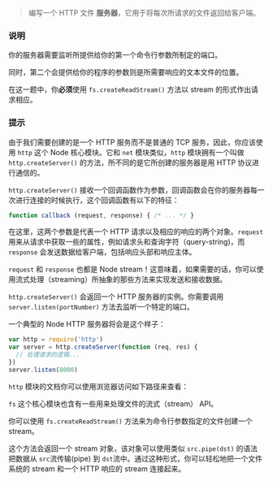 
> 编写一个 HTTP 文件 **服务器**，它用于将每次所请求的文件返回给客户端。


### 说明

你的服务器需要监听所提供给你的第一个命令行参数所制定的端口。

同时，第二个会提供给你的程序的参数则是所需要响应的文本文件的位置。

在这一题中，你**必须**使用 `fs.createReadStream()` 方法以 stream 的形式作出请求相应。


### 提示

由于我们需要创建的是一个 HTTP 服务而不是普通的 TCP 服务，因此，你应该使用 `http` 这个 Node 核心模块。它和 `net` 模块类似，`http` 模块拥有一个叫做 `http.createServer()` 的方法，所不同的是它所创建的服务器是用 HTTP 协议进行通信的。

`http.createServer()` 接收一个回调函数作为参数，回调函数会在你的服务器每一次进行连接的时候执行，这个回调函数有以下的特征：

```js
function callback (request, response) { /* ... */ }
```

在这里，这两个参数是代表一个 HTTP 请求以及相应的响应的两个对象。`request` 用来从请求中获取一些的属性，例如请求头和查询字符（query-string)，而 `response` 会发送数据给客户端，包括响应头部和响应主体。

`request` 和 `response` 也都是 Node stream！这意味着，如果需要的话，你可以使用流式处理（streaming）所抽象的那些方法来实现发送和接收数据。

`http.createServer()` 会返回一个 HTTP 服务器的实例。你需要调用 `server.listen(portNumber)` 方法去监听一个特定的端口。

一个典型的 Node HTTP 服务器将会是这个样子：

```js
var http = require('http')
var server = http.createServer(function (req, res) {
  // 处理请求的逻辑...
})
server.listen(8000)
```

`http` 模块的文档你可以使用浏览器访问如下路径来查看：

`fs` 这个核心模块也含有一些用来处理文件的流式（stream） API。

你可以使用 `fs.createReadStream()` 方法来为命令行参数指定的文件创建一个 stream。

这个方法会返回一个 stream 对象，该对象可以使用类似 `src.pipe(dst)` 的语法把数据从 `src`流传输(pipe) 到 `dst`流中。通过这种形式，你可以轻松地把一个文件系统的 stream 和一个 HTTP 响应的 stream 连接起来。
